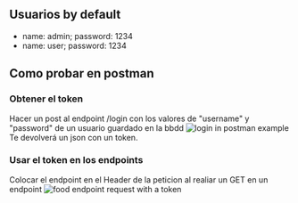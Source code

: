 ## Usuarios by default
- name: admin; password: 1234
- name: user; password: 1234

## Como probar en postman
### Obtener el token
Hacer un post al endpoint /login con los valores de "username" y "password" de un usuario guardado en la bbdd
![login in postman example](/home/sjo/IdeaProjects/springBootApiEcuadorianFoodV2/src/main/resources/images/login.png)
Te devolverá un json con un token.

### Usar el token en los endpoints
Colocar el endpoint en el Header de la peticion al realiar un GET en un endpoint
![food endpoint request with a token](/home/sjo/IdeaProjects/springBootApiEcuadorianFoodV2/src/main/resources/images/food.png)
  
